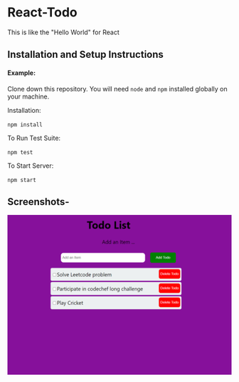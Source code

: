 # React-Todo
This is like the "Hello World" for React
## Installation and Setup Instructions

#### Example:  

Clone down this repository. You will need `node` and `npm` installed globally on your machine.  

Installation:

`npm install`  

To Run Test Suite:  

`npm test`  

To Start Server:

`npm start`  

<h2>Screenshots- </h2>

![ScreenShot](/todo-ss.PNG)


